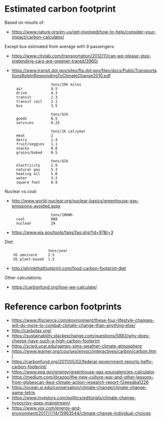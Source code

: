 # Estimated carbon footprint

Based on results of:
- <https://www.nature.org/en-us/get-involved/how-to-help/consider-your-impact/carbon-calculator/>

Except bus estimated from average with 9 passengers:
- <https://www.citylab.com/transportation/2012/11/can-we-please-stop-pretending-cars-are-greener-transit/3960/>
- <https://www.transit.dot.gov/sites/fta.dot.gov/files/docs/PublicTransportationsRoleInRespondingToClimateChange2010.pdf>

                        tons/10k miles
        air             4.5
        drive           4.3
        transit         2.3
        transit rail    2.1
        bus             3.5

                        tons/$1k
        goods           0.5
        services        0.25

                        tons/1k cal/year
        meat            2
        dairy           1.4
        fruit/veggies   1.1
        snacks          0.8
        grains/baked    0.5

                        tons/$1k
        electricity     2.9
        natural gas     5.3
        heating oil     5.0
        water           3.2
        square foot     0.9

Nuclear vs coal:
- <http://www.world-nuclear.org/nuclear-basics/greenhouse-gas-emissions-avoided.aspx>

                        tons/10KWh
        coal            888
        nuclear         29

- <https://www.eia.gov/tools/faqs/faq.php?id=97&t=3>

Diet:

                        tons/year
        US omnivore     2.5
        US plant-based  1.5

- <http://shrinkthatfootprint.com/food-carbon-footprint-diet>

Other calculations:
- <https://carbonfund.org/how-we-calculate/>

# Reference carbon footprints

- <https://www.iflscience.com/environment/these-four-lifestyle-changes-will-do-more-to-combat-climate-change-than-anything-else/>
- <http://carbotax.org/>
- <https://sustainability.stackexchange.com/questions/5883/why-does-cheese-have-such-a-high-carbon-footprint>
- <https://scied.ucar.edu/games-sims-weather-climate-atmosphere>
- <https://www.learner.org/courses/envsci/interactives/carbon/carbon.html>
- <https://carbonfund.org/2011/05/02/federal-government-reports-hefty-carbon-footprint/>
- <https://www.epa.gov/energy/greenhouse-gas-equivalencies-calculator>
- <https://medium.com/@razgo/the-new-culture-war-and-other-lessons-from-globescan-ikea-climate-action-research-report-f2eeeaba1226>
- <https://ocean.si.edu/conservation/climate-change/climate-change-game-tetris>
- <https://www.investors.com/politics/editorials/climate-change-hypocrisy-goes-mainstream/>
- <https://www.vox.com/energy-and-environment/2017/7/14/15963544/climate-change-individual-choices>
